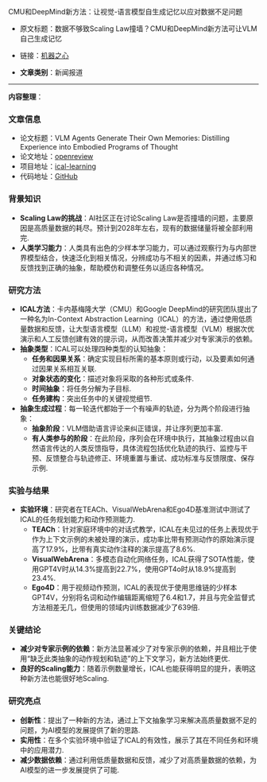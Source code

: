 CMU和DeepMind新方法：让视觉-语言模型自生成记忆以应对数据不足问题  
  
  - 原文标题：数据不够致Scaling Law撞墙？CMU和DeepMind新方法可让VLM自己生成记忆  
  - 链接：[机器之心](https://mp.weixin.qq.com/s?src=11&timestamp=1735955552&ver=5729&signature=B4gIeSxsH0mHdChOk7-uEV1vyxv2QswU26en8b31Iu0DUtOE13hntWN26xoZeyjVC9TL5ilvhNGAsv56Kio5FfxiKib6Y-LQ49KwJz9cufOiWQ3TnwipbeEWQtCQiFwk&new=1)  

- **文章类别**：新闻报道  

---

**内容整理**：

### 文章信息

- 论文标题：VLM Agents Generate Their Own Memories: Distilling Experience into Embodied Programs of Thought
- 论文地址：[openreview](https://openreview.net/pdf?id=5G7MRfPngt)
- 项目地址：[ical-learning](https://ical-learning.github.io/)
- 代码地址：[GitHub](https://github.com/Gabesarch/ICAL)

### 背景知识
- **Scaling Law的挑战**：AI社区正在讨论Scaling Law是否撞墙的问题，主要原因是高质量数据的耗尽。预计到2028年左右，现有的数据储量将被全部利用完.
- **人类学习能力**：人类具有出色的少样本学习能力，可以通过观察行为与内部世界模型结合，快速泛化到相关情况，分辨成功与不相关的因素，并通过练习和反馈找到正确的抽象，帮助模仿和调整任务以适应各种情况。

### 研究方法
- **ICAL方法**：卡内基梅隆大学（CMU）和Google DeepMind的研究团队提出了一种名为In-Context Abstraction Learning（ICAL）的方法，通过使用低质量数据和反馈，让大型语言模型（LLM）和视觉-语言模型（VLM）根据次优演示和人工反馈创建有效的提示词，从而改善决策并减少对专家演示的依赖。
- **抽象类型**：ICAL可以处理四种类型的认知抽象：
  - **任务和因果关系**：确定实现目标所需的基本原则或行动，以及要素如何通过因果关系相互关联.
  - **对象状态的变化**：描述对象将采取的各种形式或条件.
  - **时间抽象**：将任务分解为子目标.
  - **任务建构**：突出任务中的关键视觉细节.
- **抽象生成过程**：每一轮迭代都始于一个有噪声的轨迹，分为两个阶段进行抽象：
  - **抽象阶段**：VLM借助语言评论来纠正错误，并让序列更加丰富.
  - **有人类参与的阶段**：在此阶段，序列会在环境中执行，其抽象过程由以自然语言传达的人类反馈指导，具体流程包括优化轨迹的执行、监控与干预、反馈整合与轨迹修正、环境重置与重试、成功标准与反馈限度、保存示例.

### 实验与结果
- **实验环境**：研究者在TEACh、VisualWebArena和Ego4D基准测试中测试了ICAL的任务规划能力和动作预测能力.
  - **TEACh**：针对家庭环境中的对话式教学，ICAL在未见过的任务上表现优于作为上下文示例的未被处理的演示，成功率比带有预测动作的原始演示提高了17.9%，比带有真实动作注释的演示提高了8.6%.
  - **VisualWebArena**：多模态自动化网络任务，ICAL获得了SOTA性能，使用GPT4V时从14.3%提高到22.7%，使用GPT4o时从18.9%提高到23.4%.
  - **Ego4D**：用于视频动作预测，ICAL的表现优于使用思维链的少样本GPT4V，分别将名词和动作编辑距离缩短了6.4和1.7，并且与完全监督式方法相差无几，但使用的领域内训练数据减少了639倍.

### 关键结论
- **减少对专家示例的依赖**：新方法显著减少了对专家示例的依赖，并且相比于使用“缺乏此类抽象的动作规划和轨迹”的上下文学习，新方法始终更优.
- **良好的Scaling能力**：随着示例数量增长，ICAL也能获得明显的提升，表明这种新方法也能很好地Scaling.

### 研究亮点
- **创新性**：提出了一种新的方法，通过上下文抽象学习来解决高质量数据不足的问题，为AI模型的发展提供了新的思路.
- **实用性**：在多个实验环境中验证了ICAL的有效性，展示了其在不同任务和环境中的应用潜力.
- **减少数据依赖**：通过利用低质量数据和反馈，减少了对高质量数据的依赖，为AI模型的进一步发展提供了可能.